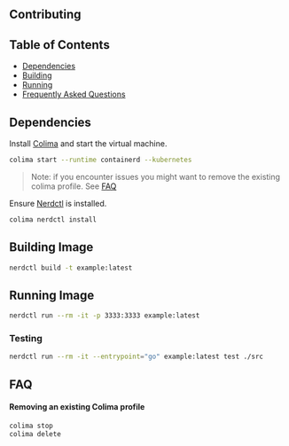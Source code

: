 ## Contributing

## Table of Contents

- [Dependencies](#dependencies)
- [Building](#building-image)
- [Running](#running-image)
- [Frequently Asked Questions](#faq)

## Dependencies

Install [Colima](https://github.com/abiosoft/colima) and start the virtual machine.

```bash
colima start --runtime containerd --kubernetes
```

> Note: if you encounter issues you might want to remove the existing colima profile. See [FAQ](#faq)

Ensure [Nerdctl](https://github.com/containerd/nerdctl) is installed.

```bash
colima nerdctl install
```

## Building Image

```bash
nerdctl build -t example:latest
```

## Running Image

```bash
nerdctl run --rm -it -p 3333:3333 example:latest
```

### Testing

```bash
nerdctl run --rm -it --entrypoint="go" example:latest test ./src
```

## FAQ

#### Removing an existing Colima profile

```bash
colima stop
colima delete
```